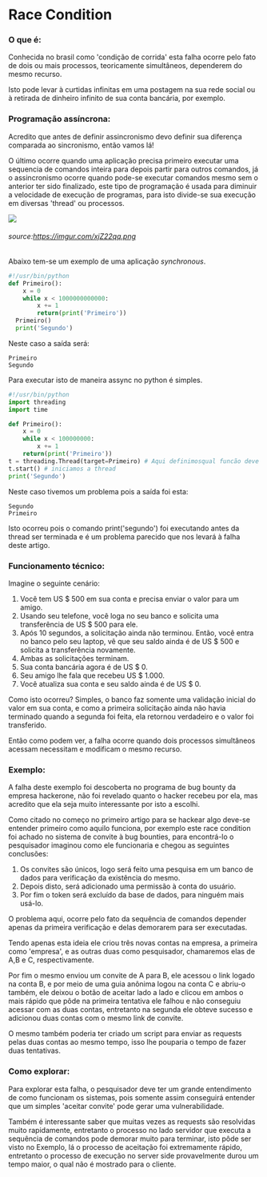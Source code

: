 # Race Condition

### O que é:

Conhecida no brasil como 'condição de corrida' esta falha ocorre pelo fato de dois ou mais processos, teoricamente simultâneos, dependerem do mesmo recurso. 

Isto pode levar à curtidas infinitas em uma postagem na sua rede social ou à retirada de dinheiro infinito de sua conta bancária, por exemplo.

### Programação assíncrona:



Acredito que antes de definir assincronismo devo definir sua diferença comparada ao sincronismo, então vamos lá!

O último ocorre quando uma aplicação precisa primeiro executar uma sequencia de comandos inteira para depois partir para outros comandos, já o assincronismo ocorre quando pode-se executar comandos mesmo sem o anterior ter sido finalizado, este tipo de programação é usada para diminuir a velocidade de execução de programas, para isto divide-se sua execução em diversas 'thread' ou processos.

![](https://imgur.com/xjZ22qq.png)
###### source:https://imgur.com/xjZ22qq.png

Abaixo tem-se um exemplo de uma aplicação *synchronous*.

```python
#!/usr/bin/python 
def Primeiro():
	x = 0
  	while x < 1000000000000:
  		x += 1
  		return(print('Primeiro'))
  Primeiro()
  print('Segundo')                                                           
```
Neste caso a saída será:

```
Primeiro
Segundo
```

Para executar isto de maneira assync no python é simples.

```python
#!/usr/bin/python 
import threading
import time

def Primeiro():
	x = 0
    while x < 100000000:
    	x += 1
    return(print('Primeiro'))
t = threading.Thread(target=Primeiro) # Aqui definimosqual funcão deve ser executada ao iniciar a thread
t.start() # iniciamos a thread
print('Segundo')    
```
Neste caso tivemos um problema pois a saída foi esta:

```
Segundo
Primeiro
```

Isto ocorreu pois o comando print('segundo') foi executando antes da thread ser terminada e é um problema parecido que nos levará à falha deste artigo.


### Funcionamento técnico:

Imagine o seguinte cenário:



1. Você tem US $ 500 em sua conta e precisa enviar o valor para um amigo.
2. Usando seu telefone, você loga no seu banco e solicita uma transferência de US $ 500 para ele.
3. Após 10 segundos, a solicitação ainda não terminou. Então, você entra no banco pelo seu laptop, vê que seu saldo ainda é de US $ 500 e solicita a transferência novamente.
5. Ambas as solicitações terminam.
6. Sua conta bancária agora é de US $ 0.
7. Seu amigo lhe fala que recebeu US $ 1.000.
8. Você atualiza sua conta e seu saldo ainda é de US $ 0.


Como isto ocorreu? Simples, o banco faz somente uma validação inicial do valor em sua conta, e como a primeira solicitação ainda não havia terminado quando a segunda foi feita, ela retornou verdadeiro e o valor foi transferido.

Então como podem ver, a falha ocorre quando dois processos simultâneos acessam necessitam e modificam o mesmo recurso.

### Exemplo:

A falha deste exemplo foi descoberta no programa de bug bounty da empresa hackerone, não foi revelado quanto o hacker recebeu por ela, mas acredito que ela seja muito interessante por isto a escolhi.

Como citado no começo no primeiro artigo para se hackear algo deve-se entender primeiro como aquilo funciona, por exemplo este race condition foi achado no sistema de convite à bug bounties, para encontrá-lo o pesquisador imaginou como ele funcionaria e chegou as seguintes conclusões:

1. Os convites são únicos, logo será feito uma pesquisa em um banco de dados para verificação da existência do mesmo.
2. Depois disto, será adicionado uma permissão à conta do usuário.
3. Por fim o token será excluído da base de dados, para ninguém mais usá-lo.

O problema aqui, ocorre pelo fato da sequência de comandos depender apenas da primeira verificação e delas demorarem para ser executadas.

Tendo apenas esta ideia ele criou três novas contas na empresa, a primeira como 'empresa', e as outras duas como pesquisador, chamaremos elas de A,B e C, respectivamente.

Por fim o mesmo enviou um convite de A para B, ele acessou o link logado na conta B, e por meio de uma guia anônima logou na conta C e abriu-o também, ele deixou o botão de aceitar lado a lado e clicou em ambos o mais rápido que pôde na primeira tentativa ele falhou e não conseguiu acessar com as duas contas, entretanto na segunda ele obteve sucesso e adicionou duas contas com o mesmo link de convite.

O mesmo também poderia ter criado um script para enviar as requests pelas duas contas ao mesmo tempo, isso lhe pouparia o tempo de fazer duas tentativas.

### Como explorar:

Para explorar esta falha, o pesquisador deve ter um grande entendimento de como funcionam os sistemas, pois somente assim conseguirá entender que um simples 'aceitar convite' pode gerar uma vulnerabilidade.

Também é interessante saber que muitas vezes as requests são resolvidas muito rapidamente, entretanto o processo no lado servidor que executa a sequência de comandos pode demorar muito para terminar, isto pôde ser visto no Exemplo, lá o processo de aceitação foi extremamente rápido, entretanto o processo de execução no server side provavelmente durou um tempo maior, o qual não é mostrado para o cliente.
